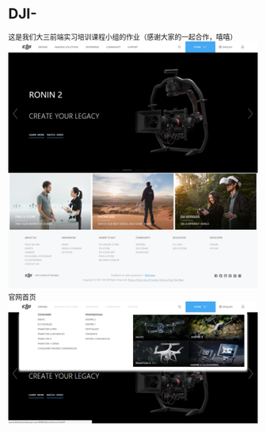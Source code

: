 # DJI-
这是我们大三前端实习培训课程小组的作业（感谢大家的一起合作，嘻嘻）
![](https://raw.githubusercontent.com/Blackmamba-xuan/DJI-/master/screenshoot/home.png)
官网首页
![](https://raw.githubusercontent.com/Blackmamba-xuan/DJI-/master/screenshoot/nav.jpg)


